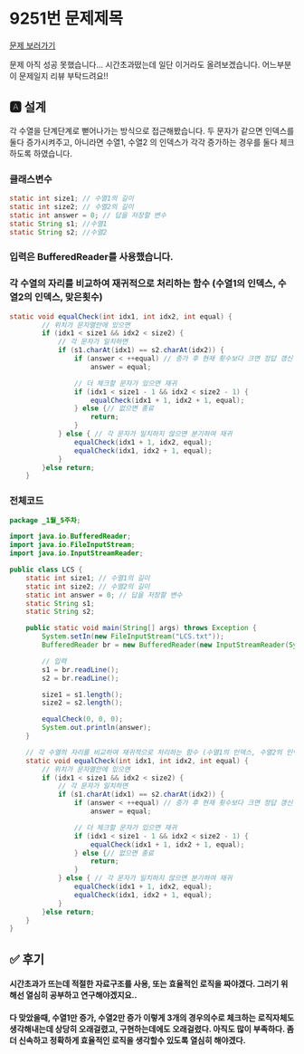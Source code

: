 # 9251번 문제제목
[문제 보러가기](https://www.acmicpc.net/problem/9251)

문제 아직 성공 못했습니다...
시간초과떴는데 일단 이거라도 올려보겠습니다. 어느부분이 문제일지 리뷰 부탁드려요!!

## 🅰 설계
<ima src = "https://user-images.githubusercontent.com/69133236/106415974-bdaaf580-6493-11eb-889b-4b9518ab2131.jpg" height = 700>

각 수열을 단계단계로 뻗어나가는 방식으로 접근해봤습니다.
두 문자가 같으면 인덱스를 둘다 증가시켜주고, 아니라면 수열1, 수열2 의 인덱스가 각각 증가하는 경우를 둘다 체크하도록 하였습니다.

### 클래스변수
```java
static int size1; // 수열1의 길이
static int size2; // 수열2의 길이
static int answer = 0; // 답을 저장할 변수
static String s1; //수열1
static String s2; //수열2
```

### 입력은 BufferedReader를 사용했습니다.


### 각 수열의 자리를 비교하여 재귀적으로 처리하는 함수 (수열1의 인덱스, 수열2의 인덱스, 맞은횟수)
```java
static void equalCheck(int idx1, int idx2, int equal) {
		// 위치가 문자열안에 있으면
		if (idx1 < size1 && idx2 < size2) {
			// 각 문자가 일치하면
			if (s1.charAt(idx1) == s2.charAt(idx2)) {
				if (answer < ++equal) // 증가 후 현재 횟수보다 크면 정답 갱신
					answer = equal;

				// 더 체크할 문자가 있으면 재귀
				if (idx1 < size1 - 1 && idx2 < size2 - 1) {
					equalCheck(idx1 + 1, idx2 + 1, equal);
				} else {// 없으면 종료
					return;
				}
			} else { // 각 문자가 일치하지 않으면 분기하여 재귀
				equalCheck(idx1 + 1, idx2, equal);
				equalCheck(idx1, idx2 + 1, equal);
			}
		}else return;
	}
```

### 전체코드
```java
package _1월_5주차;

import java.io.BufferedReader;
import java.io.FileInputStream;
import java.io.InputStreamReader;

public class LCS {
	static int size1; // 수열1의 길이
	static int size2; // 수열2의 길이
	static int answer = 0; // 답을 저장할 변수
	static String s1;
	static String s2;

	public static void main(String[] args) throws Exception {
		System.setIn(new FileInputStream("LCS.txt"));
		BufferedReader br = new BufferedReader(new InputStreamReader(System.in));

		// 입력
		s1 = br.readLine();
		s2 = br.readLine();

		size1 = s1.length();
		size2 = s2.length();

		equalCheck(0, 0, 0);
		System.out.println(answer);
	}

	// 각 수열의 자리를 비교하여 재귀적으로 처리하는 함수 (수열1의 인덱스, 수열2의 인덱스, 맞은횟수)
	static void equalCheck(int idx1, int idx2, int equal) {
		// 위치가 문자열안에 있으면
		if (idx1 < size1 && idx2 < size2) {
			// 각 문자가 일치하면
			if (s1.charAt(idx1) == s2.charAt(idx2)) {
				if (answer < ++equal) // 증가 후 현재 횟수보다 크면 정답 갱신
					answer = equal;

				// 더 체크할 문자가 있으면 재귀
				if (idx1 < size1 - 1 && idx2 < size2 - 1) {
					equalCheck(idx1 + 1, idx2 + 1, equal);
				} else {// 없으면 종료
					return;
				}
			} else { // 각 문자가 일치하지 않으면 분기하여 재귀
				equalCheck(idx1 + 1, idx2, equal);
				equalCheck(idx1, idx2 + 1, equal);
			}
		}else return;
	}
}

```

## ✅ 후기
#### 시간초과가 뜨는데 적절한 자료구조를 사용, 또는 효율적인 로직을 짜야겠다. 그러기 위해선 열심히 공부하고 연구해야겠지요..
#### 다 맞았을때, 수열1만 증가, 수열2만 증가 이렇게 3개의 경우의수로 체크하는 로직자체도 생각해내는데 상당히 오래걸렸고, 구현하는데에도 오래걸렸다. 아직도 많이 부족하다. 좀 더 신속하고 정확하게 효율적인 로직을 생각할수 있도록 열심히 해야겠다.